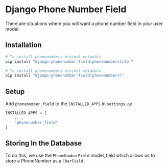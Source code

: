 # Django Phone Number Field

There are situations where you will want a phone number field in your user model

## Installation

```py
# To install phonenumbers minimal metadata
pip install "django-phonenumber-field[phonenumberslite]"
```

```py
# To install phonenumbers minimal metadata
pip install "django-phonenumber-field[phonenumbers]"
```

## Setup

Add `phonenumber_field` to the `INSTALLED_APPS` in `settings.py`

```py
INSTALLED_APPS = [
    ...,
    "phonenumber_field"
]
```

## Storing In the Database

To do this, we use the `PhoneNumberField` model_field which allows us to store a
PhoneNumber as a `CharField`
